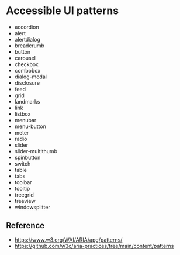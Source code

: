 # Accessible UI patterns

- accordion
- alert
- alertdialog
- breadcrumb
- button
- carousel
- checkbox
- combobox
- dialog-modal
- disclosure
- feed
- grid
- landmarks
- link
- listbox
- menubar
- menu-button
- meter
- radio
- slider
- slider-multithumb
- spinbutton
- switch
- table
- tabs
- toolbar
- tooltip
- treegrid
- treeview
- windowsplitter

## Reference

- https://www.w3.org/WAI/ARIA/apg/patterns/
- https://github.com/w3c/aria-practices/tree/main/content/patterns
